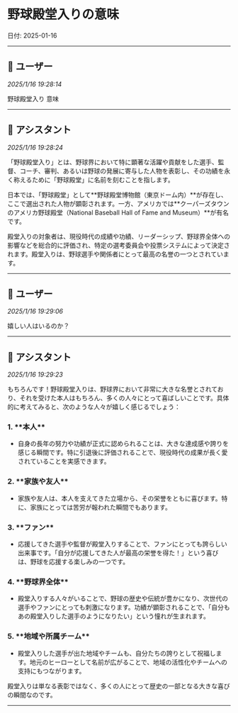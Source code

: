 # 野球殿堂入りの意味

日付: 2025-01-16

---

## 👤 ユーザー
*2025/1/16 19:28:14*

野球殿堂入り 意味

---

## 🤖 アシスタント
*2025/1/16 19:28:24*

「野球殿堂入り」とは、野球界において特に顕著な活躍や貢献をした選手、監督、コーチ、審判、あるいは野球の発展に寄与した人物を表彰し、その功績を永く称えるために「野球殿堂」に名前を刻むことを指します。

日本では、「野球殿堂」として\*\*野球殿堂博物館（東京ドーム内）\*\*が存在し、ここで選出された人物が顕彰されます。一方、アメリカでは\*\*クーパーズタウンのアメリカ野球殿堂（National Baseball Hall of Fame and Museum）\*\*が有名です。

殿堂入りの対象者は、現役時代の成績や功績、リーダーシップ、野球界全体への影響などを総合的に評価され、特定の選考委員会や投票システムによって決定されます。殿堂入りは、野球選手や関係者にとって最高の名誉の一つとされています。

---

## 👤 ユーザー
*2025/1/16 19:29:06*

嬉しい人はいるのか？

---

## 🤖 アシスタント
*2025/1/16 19:29:23*

もちろんです！野球殿堂入りは、野球界において非常に大きな名誉とされており、それを受けた本人はもちろん、多くの人々にとって喜ばしいことです。具体的に考えてみると、次のような人々が嬉しく感じるでしょう：

### 1. \*\*本人\*\*
   - 自身の長年の努力や功績が正式に認められることは、大きな達成感や誇りを感じる瞬間です。特に引退後に評価されることで、現役時代の成果が長く愛されていることを実感できます。

### 2. \*\*家族や友人\*\*
   - 家族や友人は、本人を支えてきた立場から、その栄誉をともに喜びます。特に、家族にとっては苦労が報われた瞬間でもあります。

### 3. \*\*ファン\*\*
   - 応援してきた選手や監督が殿堂入りすることで、ファンにとっても誇らしい出来事です。「自分が応援してきた人が最高の栄誉を得た！」という喜びは、野球を応援する楽しみの一つです。

### 4. \*\*野球界全体\*\*
   - 殿堂入りする人々がいることで、野球の歴史や伝統が豊かになり、次世代の選手やファンにとっても刺激になります。功績が顕彰されることで、「自分もあの殿堂入りした選手のようになりたい」という憧れが生まれます。

### 5. \*\*地域や所属チーム\*\*
   - 殿堂入りした選手が出た地域やチームも、自分たちの誇りとして祝福します。地元のヒーローとして名前が広がることで、地域の活性化やチームへの支持にもつながります。

殿堂入りは単なる表彰ではなく、多くの人にとって歴史の一部となる大きな喜びの瞬間なのです。

---

